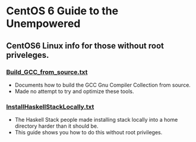 # CentOS 6 Guide to the Unempowered

## CentOS6 Linux info for those without root priveleges.

### [Build_GCC_from_source.txt](Build_GCC_from_source.txt)
* Documents how to build the GCC Gnu Compiler Collection from source.
* Made no attempt to try and optimize these tools.

### [InstallHaskellStackLocally.txt](InstallHaskellStackLocally.txt)
* The Haskell Stack people made installing stack locally into a
  home directory harder than it should be.
* This guide shows you how to do this without root privileges.

